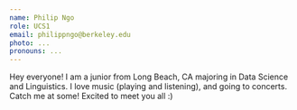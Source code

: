 ```yaml
---
name: Philip Ngo
role: UCS1
email: philippngo@berkeley.edu
photo: ...
pronouns: ...
---
```

Hey everyone! I am a junior from Long Beach, CA majoring in Data Science and Linguistics. I love music (playing and listening), and going to concerts. Catch me at some! Excited to meet you all :)